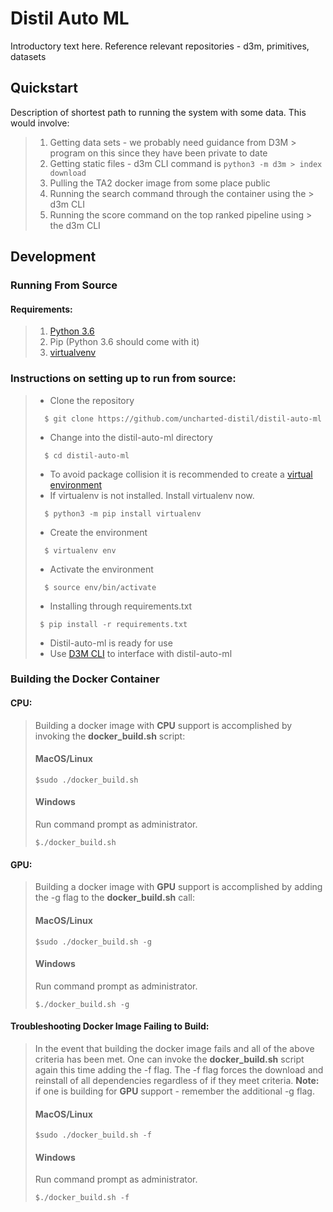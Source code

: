 # Distil Auto ML

Introductory text here. Reference relevant repositories - d3m, primitives, datasets

## Quickstart

Description of shortest path to running the system with some data. This would involve:

> 1.  Getting data sets - we probably need guidance from D3M > program on this since they have been private to date
> 2.  Getting static files - d3m CLI command is `python3 -m d3m > index download`
> 3.  Pulling the TA2 docker image from some place public
> 4.  Running the search command through the container using the > d3m CLI
> 5.  Running the score command on the top ranked pipeline using > the d3m CLI

## Development

### Running From Source

#### Requirements:

> 1. [Python 3.6](https://www.python.org/downloads/release/python-360/)
> 2. Pip (Python 3.6 should come with it)
> 3. [virtualvenv](https://pypi.org/project/virtualenv/)

### Instructions on setting up to run from source:

> - Clone the repository
>
> ```console
>   $ git clone https://github.com/uncharted-distil/distil-auto-ml
> ```
>
> - Change into the distil-auto-ml directory
>
> ```console
>   $ cd distil-auto-ml
> ```
>
> - To avoid package collision it is recommended to create a [virtual environment](https://pypi.org/project/virtualenv/)
> - If virtualenv is not installed. Install virtualenv now.
>
> ```console
>   $ python3 -m pip install virtualenv
> ```
>
> - Create the environment
>
> ```console
>   $ virtualenv env
> ```
>
> - Activate the environment
>
> ```console
>   $ source env/bin/activate
> ```
>
> - Installing through requirements.txt
>
> ```console
>  $ pip install -r requirements.txt
> ```
>
> - Distil-auto-ml is ready for use
> - Use [D3M CLI](https://gitlab.com/datadrivendiscovery/d3m) to interface with distil-auto-ml

### Building the Docker Container

#### CPU:

> Building a docker image with <b>CPU</b> support is accomplished by invoking the <b>docker_build.sh</b> script:
>
> #### MacOS/Linux
>
> ```console
> $sudo ./docker_build.sh
> ```
>
> #### Windows
>
> Run command prompt as administrator.
>
> ```console
> $./docker_build.sh
> ```

#### GPU:

> Building a docker image with <b>GPU</b> support is accomplished by adding the -g flag to the <b>docker_build.sh</b> call:
>
> #### MacOS/Linux
>
> ```console
> $sudo ./docker_build.sh -g
> ```
>
> #### Windows
>
> Run command prompt as administrator.
>
> ```console
> $./docker_build.sh -g
> ```

#### Troubleshooting Docker Image Failing to Build:

> In the event that building the docker image fails and all of the above criteria has been met. One can invoke the <b>docker_build.sh</b> script again this time adding the -f flag. The -f flag forces the download and reinstall of all dependencies regardless of if they meet criteria. <b>Note:</b> if one is building for <b>GPU</b> support - remember the additional -g flag.
>
> #### MacOS/Linux
>
> ```console
> $sudo ./docker_build.sh -f
> ```
>
> #### Windows
>
> Run command prompt as administrator.
>
> ```console
> $./docker_build.sh -f
> ```
